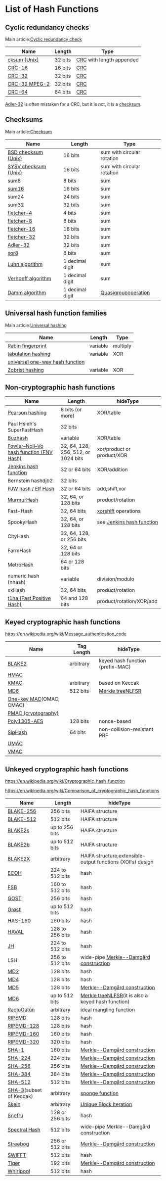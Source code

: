 # List of Hash Functions

## Cyclic redundancy checks

Main article:[Cyclic redundancy check](https://en.wikipedia.org/wiki/Cyclic_redundancy_check)

| Name                                                                                            | Length  | Type                                                                              |
|------------------------|--------------|-----------------------------------|
| [cksum (Unix)](https://en.wikipedia.org/wiki/Cksum)                                             | 32 bits | [CRC](https://en.wikipedia.org/wiki/Cyclic_redundancy_check) with length appended |
| [CRC-16](https://en.wikipedia.org/wiki/CRC-16)                                                  | 16 bits | [CRC](https://en.wikipedia.org/wiki/Cyclic_redundancy_check)                      |
| [CRC-32](https://en.wikipedia.org/wiki/CRC-32)                                                  | 32 bits | [CRC](https://en.wikipedia.org/wiki/Cyclic_redundancy_check)                      |
| [CRC-32 MPEG-2](https://en.wikipedia.org/w/index.php?title=CRC-32_MPEG-2&action=edit&redlink=1) | 32 bits | [CRC](https://en.wikipedia.org/wiki/Cyclic_redundancy_check)                      |
| [CRC-64](https://en.wikipedia.org/wiki/CRC-64)                                                  | 64 bits | [CRC](https://en.wikipedia.org/wiki/Cyclic_redundancy_check)                      |

[Adler-32](https://en.wikipedia.org/wiki/Adler-32) is often mistaken for a CRC, but it is not, it is a [checksum](https://en.wikipedia.org/wiki/List_of_hash_functions#Checksums).

## Checksums

Main article:[Checksum](https://en.wikipedia.org/wiki/Checksum)

| Name                                                                            | Length          | Type                                                                                                               |
|--------------------------|-------------------|----------------------------|
| [BSD checksum (Unix)](https://en.wikipedia.org/wiki/BSD_checksum)               | 16 bits         | sum with circular rotation                                                                                         |
| [SYSV checksum (Unix)](https://en.wikipedia.org/wiki/SYSV_checksum)             | 16 bits         | sum with circular rotation                                                                                         |
| sum8                                                                            | 8 bits          | sum                                                                                                                |
| [sum16](https://en.wikipedia.org/w/index.php?title=Sum16&action=edit&redlink=1) | 16 bits         | sum                                                                                                                |
| sum24                                                                           | 24 bits         | sum                                                                                                                |
| sum32                                                                           | 32 bits         | sum                                                                                                                |
| [fletcher-4](https://en.wikipedia.org/wiki/Fletcher%27s_checksum)               | 4 bits          | sum                                                                                                                |
| [fletcher-8](https://en.wikipedia.org/wiki/Fletcher%27s_checksum)               | 8 bits          | sum                                                                                                                |
| [fletcher-16](https://en.wikipedia.org/wiki/Fletcher%27s_checksum)              | 16 bits         | sum                                                                                                                |
| [fletcher-32](https://en.wikipedia.org/wiki/Fletcher%27s_checksum)              | 32 bits         | sum                                                                                                                |
| [Adler-32](https://en.wikipedia.org/wiki/Adler-32)                              | 32 bits         | sum                                                                                                                |
| [xor8](https://en.wikipedia.org/wiki/Longitudinal_redundancy_check)             | 8 bits          | sum                                                                                                                |
| [Luhn algorithm](https://en.wikipedia.org/wiki/Luhn_algorithm)                  | 1 decimal digit | sum                                                                                                                |
| [Verhoeff algorithm](https://en.wikipedia.org/wiki/Verhoeff_algorithm)          | 1 decimal digit | sum                                                                                                                |
| [Damm algorithm](https://en.wikipedia.org/wiki/Damm_algorithm)                  | 1 decimal digit | [Quasigroup](https://en.wikipedia.org/wiki/Quasigroup)[operation](https://en.wikipedia.org/wiki/Binary_operation) |

## Universal hash function families

Main article:[Universal hashing](https://en.wikipedia.org/wiki/Universal_hashing)

| Name                                                                                             | Length   | Type     |
|--------------------------------------------|---------------|--------------|
| [Rabin fingerprint](https://en.wikipedia.org/wiki/Rabin_fingerprint)                             | variable | multiply |
| [tabulation hashing](https://en.wikipedia.org/wiki/Tabulation_hashing)                           | variable | XOR      |
| [universal one-way hash function](https://en.wikipedia.org/wiki/Universal_one-way_hash_function) |         |         |
| [Zobrist hashing](https://en.wikipedia.org/wiki/Zobrist_hashing)                                 | variable | XOR      |

## Non-cryptographic hash functions

| Name | Length | hideType |
|------|--------|----------|
| [Pearson hashing](https://en.wikipedia.org/wiki/Pearson_hashing) | 8 bits (or more) | XOR/table |
| Paul Hsieh's SuperFastHash | 32 bits | |
| [Buzhash](https://en.wikipedia.org/wiki/Rolling_hash#Cyclic_polynomial) | variable | XOR/table |
| [Fowler–Noll–Vo hash function (FNV Hash)](https://en.wikipedia.org/wiki/Fowler%E2%80%93Noll%E2%80%93Vo_hash_function) | 32, 64, 128, 256, 512, or 1024 bits | xor/product or product/XOR |
| [Jenkins hash function](https://en.wikipedia.org/wiki/Jenkins_hash_function) | 32 or 64 bits | XOR/addition |
| Bernstein hashdjb2 | 32 bits | |
| [PJW hash / Elf Hash](https://en.wikipedia.org/wiki/PJW_hash_function) | 32 or 64 bits | add,shift,xor |
| [MurmurHash](https://en.wikipedia.org/wiki/MurmurHash) | 32, 64, or 128 bits | product/rotation |
| Fast-Hash | 32, 64 bits | [xorshift](https://en.wikipedia.org/wiki/Xorshift) operations |
| SpookyHash | 32, 64, or 128 bits | see [Jenkins hash function](https://en.wikipedia.org/wiki/Jenkins_hash_function) |
| CityHash | 32, 64, 128, or 256 bits | |
| FarmHash | 32, 64 or 128 bits | |
| MetroHash | 64 or 128 bits | |
| numeric hash (nhash) | variable | division/modulo |
| xxHash | 32, 64 bits | product/rotation |
| [t1ha (Fast Positive Hash)](https://en.wikipedia.org/w/index.php?title=T1ha_(Fast_Positive_Hash)&action=edit&redlink=1) | 64 and 128 bits | product/rotation/XOR/add |

## Keyed cryptographic hash functions

https://en.wikipedia.org/wiki/Message_authentication_code

| **Name** | **Tag Length** | **hideType** |
|---|---|---|
| [BLAKE2](https://en.wikipedia.org/wiki/BLAKE_(hash_function)#BLAKE2) | arbitrary | keyed hash function (prefix-MAC) |
| [HMAC](https://en.wikipedia.org/wiki/HMAC) |  |  |
| [KMAC](https://en.wikipedia.org/wiki/SHA-3#Additional_instances) | arbitrary | based on Keccak |
| [MD6](https://en.wikipedia.org/wiki/MD6) | 512 bits | [Merkle tree](https://en.wikipedia.org/wiki/Merkle_tree)[NLFSR](https://en.wikipedia.org/wiki/NLFSR) |
| [One-key MAC](https://en.wikipedia.org/wiki/One-key_MAC)(OMAC; CMAC) |  |  |
| [PMAC (cryptography)](https://en.wikipedia.org/wiki/PMAC_(cryptography)) |  |  |
| [Poly1305-AES](https://en.wikipedia.org/wiki/Poly1305-AES) | 128 bits | nonce-based |
| [SipHash](https://en.wikipedia.org/wiki/SipHash) | 64 bits | non-collision-resistant PRF |
| [UMAC](https://en.wikipedia.org/wiki/UMAC) |  |  |
| [VMAC](https://en.wikipedia.org/wiki/VMAC) |  |  |

## Unkeyed cryptographic hash functions

https://en.wikipedia.org/wiki/Cryptographic_hash_function

https://en.wikipedia.org/wiki/Comparison_of_cryptographic_hash_functions

| **Name** | **Length** | **hideType** |
|---|---|---|
| [BLAKE-256](https://en.wikipedia.org/wiki/BLAKE_(hash_function)) | 256 bits | HAIFA structure |
| [BLAKE-512](https://en.wikipedia.org/wiki/BLAKE_(hash_function)) | 512 bits | HAIFA structure |
| [BLAKE2s](https://en.wikipedia.org/wiki/BLAKE_(hash_function)#BLAKE2) | up to 256 bits | HAIFA structure |
| [BLAKE2b](https://en.wikipedia.org/wiki/BLAKE_(hash_function)#BLAKE2) | up to 512 bits | HAIFA structure |
| [BLAKE2X](https://en.wikipedia.org/wiki/BLAKE_(hash_function)#BLAKE2) | arbitrary | HAIFA structure,extensible-output functions (XOFs) design |
| [ECOH](https://en.wikipedia.org/wiki/Elliptic_curve_only_hash) | 224 to 512 bits | hash |
| [FSB](https://en.wikipedia.org/wiki/Fast_Syndrome_Based_Hash) | 160 to 512 bits | hash |
| [GOST](https://en.wikipedia.org/wiki/GOST_(hash_function)) | 256 bits | hash |
| [Grøstl](https://en.wikipedia.org/wiki/Gr%C3%B8stl) | up to 512 bits | hash |
| [HAS-160](https://en.wikipedia.org/wiki/HAS-160) | 160 bits | hash |
| [HAVAL](https://en.wikipedia.org/wiki/HAVAL) | 128 to 256 bits | hash |
| [JH](https://en.wikipedia.org/wiki/JH_(hash_function)) | 224 to 512 bits | hash |
| LSH | 256 to 512 bits | wide-pipe [Merkle--Damgård construction](https://en.wikipedia.org/wiki/Merkle%E2%80%93Damg%C3%A5rd_construction) |
| [MD2](https://en.wikipedia.org/wiki/MD2_(cryptography)) | 128 bits | hash |
| [MD4](https://en.wikipedia.org/wiki/MD4) | 128 bits | hash |
| [MD5](https://en.wikipedia.org/wiki/MD5) | 128 bits | [Merkle--Damgård construction](https://en.wikipedia.org/wiki/Merkle%E2%80%93Damg%C3%A5rd_construction) |
| [MD6](https://en.wikipedia.org/wiki/MD6) | up to 512 bits | [Merkle tree](https://en.wikipedia.org/wiki/Merkle_tree)[NLFSR](https://en.wikipedia.org/wiki/NLFSR)(it is also a keyed hash function) |
| [RadioGatún](https://en.wikipedia.org/wiki/RadioGat%C3%BAn) | arbitrary | ideal mangling function |
| [RIPEMD](https://en.wikipedia.org/wiki/RIPEMD) | 128 bits | hash |
| [RIPEMD-128](https://en.wikipedia.org/wiki/RIPEMD) | 128 bits | hash |
| [RIPEMD-160](https://en.wikipedia.org/wiki/RIPEMD) | 160 bits | hash |
| [RIPEMD-320](https://en.wikipedia.org/wiki/RIPEMD) | 320 bits | hash |
| [SHA-1](https://en.wikipedia.org/wiki/SHA-1) | 160 bits | [Merkle--Damgård construction](https://en.wikipedia.org/wiki/Merkle%E2%80%93Damg%C3%A5rd_construction) |
| [SHA-224](https://en.wikipedia.org/wiki/SHA-2) | 224 bits | [Merkle--Damgård construction](https://en.wikipedia.org/wiki/Merkle%E2%80%93Damg%C3%A5rd_construction) |
| [SHA-256](https://en.wikipedia.org/wiki/SHA-2) | 256 bits | [Merkle--Damgård construction](https://en.wikipedia.org/wiki/Merkle%E2%80%93Damg%C3%A5rd_construction) |
| [SHA-384](https://en.wikipedia.org/wiki/SHA-2) | 384 bits | [Merkle--Damgård construction](https://en.wikipedia.org/wiki/Merkle%E2%80%93Damg%C3%A5rd_construction) |
| [SHA-512](https://en.wikipedia.org/wiki/SHA-2) | 512 bits | [Merkle--Damgård construction](https://en.wikipedia.org/wiki/Merkle%E2%80%93Damg%C3%A5rd_construction) |
| [SHA-3](https://en.wikipedia.org/wiki/SHA-3)(subset of Keccak) | arbitrary | [sponge function](https://en.wikipedia.org/wiki/Sponge_function) |
| [Skein](https://en.wikipedia.org/wiki/Skein_(hash_function)) | arbitrary | [Unique Block Iteration](https://en.wikipedia.org/w/index.php?title=Unique_Block_Iteration&action=edit&redlink=1) |
| [Snefru](https://en.wikipedia.org/wiki/Snefru) | 128 or 256 bits | hash |
| [Spectral Hash](https://en.wikipedia.org/wiki/Spectral_Hash) | 512 bits | wide-pipe Merkle--Damgård construction |
| [Streebog](https://en.wikipedia.org/wiki/Streebog) | 256 or 512 bits | [Merkle--Damgård construction](https://en.wikipedia.org/wiki/Merkle%E2%80%93Damg%C3%A5rd_construction) |
| [SWIFFT](https://en.wikipedia.org/wiki/SWIFFT) | 512 bits | hash |
| [Tiger](https://en.wikipedia.org/wiki/Tiger_(cryptography)) | 192 bits | [Merkle--Damgård construction](https://en.wikipedia.org/wiki/Merkle%E2%80%93Damg%C3%A5rd_construction) |
| [Whirlpool](https://en.wikipedia.org/wiki/Whirlpool_(cryptography)) | 512 bits | hash |
